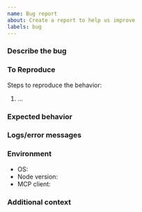 ```yaml
---
name: Bug report
about: Create a report to help us improve
labels: bug
---
```


### Describe the bug

### To Reproduce
Steps to reproduce the behavior:
1. ...

### Expected behavior

### Logs/error messages

### Environment
- OS:
- Node version:
- MCP client:

### Additional context

